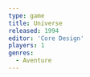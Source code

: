 ```yaml
---
type: game
title: Universe
released: 1994
editor: 'Core Design'
players: 1
genres:
  - Aventure
---
```

